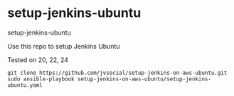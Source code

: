 # setup-jenkins-ubuntu

setup-jenkins-ubuntu

Use this repo to setup Jenkins Ubuntu

Tested on 20, 22, 24 

```
git clone https://github.com/jvsocial/setup-jenkins-on-aws-ubuntu.git
sudo ansible-playbook setup-jenkins-on-aws-ubuntu/setup-jenkins-ubuntu.yaml
```
